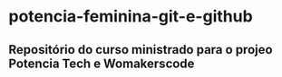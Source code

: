 # potencia-feminina-git-e-github
## Repositório do curso ministrado para o projeo Potencia Tech e Womakerscode
